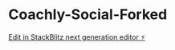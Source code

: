 # Coachly-Social-Forked

[Edit in StackBlitz next generation editor ⚡️](https://stackblitz.com/~/github.com/TriAlliance/Coachly-Social-Forked)